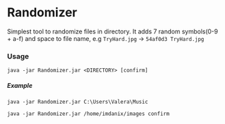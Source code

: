# Randomizer
Simplest tool to randomize files in directory. It adds 7 random symbols(0-9 + a-f) and space to file name, e.g `TryHard.jpg` -> `54af0d3 TryHard.jpg`
### Usage
`java -jar Randomizer.jar <DIRECTORY> [confirm]`

##### Example
`java -jar Randomizer.jar C:\Users\Valera\Music`

`java -jar Randomizer.jar /home/imdanix/images confirm`
